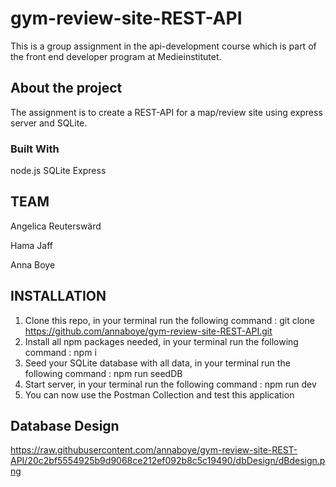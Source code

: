 # gym-review-site-REST-API

This is a group assignment in the api-development course which is part of the front end developer program at Medieinstitutet.

## About the project

The assignment is to create a REST-API for a map/review site using express server and SQLite.

### Built With

node.js
SQLite
Express

## TEAM

Angelica Reuterswärd

Hama Jaff

Anna Boye

## INSTALLATION

1. Clone this repo, in your terminal run the following command : git clone https://github.com/annaboye/gym-review-site-REST-API.git
2. Install all npm packages needed, in your terminal run the following command : npm i
3. Seed your SQLite database with all data, in your terminal run the following command : npm run seedDB
4. Start server, in your terminal run the following command : npm run dev
5. You can now use the Postman Collection and test this application

## Database Design
https://raw.githubusercontent.com/annaboye/gym-review-site-REST-API/20c2bf5554925b9d9068ce212ef092b8c5c19490/dbDesign/dBdesign.png
